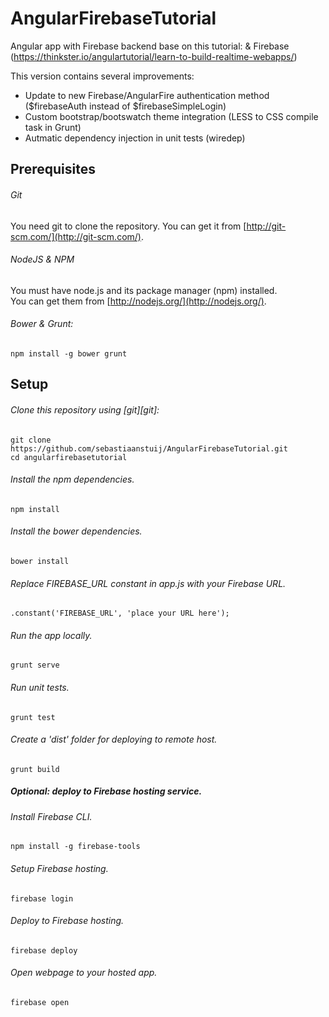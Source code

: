 # AngularFirebaseTutorial
Angular app with Firebase backend base on this tutorial:
&amp; Firebase (https://thinkster.io/angulartutorial/learn-to-build-realtime-webapps/)

This version contains several improvements:
- Update to new Firebase/AngularFire authentication method ($firebaseAuth instead of $firebaseSimpleLogin)
- Custom bootstrap/bootswatch theme integration (LESS to CSS compile task in Grunt)
- Autmatic dependency injection in unit tests (wiredep)


## Prerequisites

###### Git
You need git to clone the repository. You can get it from
[http://git-scm.com/](http://git-scm.com/).

###### NodeJS & NPM
You must have node.js and its package manager (npm) installed.  
You can get them from [http://nodejs.org/](http://nodejs.org/).

###### Bower & Grunt:
```
npm install -g bower grunt
```


## Setup

###### Clone this repository using [git][git]:
```
git clone https://github.com/sebastiaanstuij/AngularFirebaseTutorial.git
cd angularfirebasetutorial
```

###### Install the npm dependencies.
```
npm install
```

###### Install the bower dependencies.
```
bower install
```

###### Replace FIREBASE_URL constant in app.js with your Firebase URL.

``` 
.constant('FIREBASE_URL', 'place your URL here');
```

###### Run the app locally.
```
grunt serve
```

###### Run unit tests.
```
grunt test
```

###### Create a 'dist' folder for deploying to remote host.
```
grunt build
```


##### Optional: deploy to Firebase hosting service.

###### Install Firebase CLI.
```
npm install -g firebase-tools
```

###### Setup Firebase hosting.
```
firebase login
```

###### Deploy to Firebase hosting.
```
firebase deploy
```

###### Open webpage to your hosted app.
```
firebase open
```

